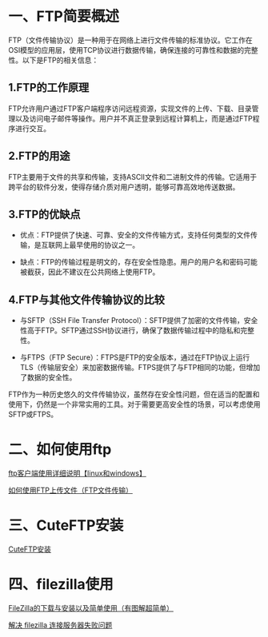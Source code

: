 # 一、FTP简要概述

FTP（文件传输协议）是一种用于在网络上进行文件传输的标准协议。它工作在OSI模型的应用层，使用TCP协议进行数据传输，确保连接的可靠性和数据的完整性。以下是FTP的相关信息：

## 1.FTP的工作原理
FTP允许用户通过FTP客户端程序访问远程资源，实现文件的上传、下载、目录管理以及访问电子邮件等操作。用户并不真正登录到远程计算机上，而是通过FTP程序进行交互。

## 2.FTP的用途
FTP主要用于文件的共享和传输，支持ASCII文件和二进制文件的传输。它适用于跨平台的软件分发，使得存储介质对用户透明，能够可靠高效地传送数据。

## 3.FTP的优缺点
* 优点：FTP提供了快速、可靠、安全的文件传输方式，支持任何类型的文件传输，是互联网上最早使用的协议之一。

* 缺点：FTP的传输过程是明文的，存在安全性隐患。用户的用户名和密码可能被截获，因此不建议在公共网络上使用FTP。

## 4.FTP与其他文件传输协议的比较
* 与SFTP（SSH File Transfer Protocol）：SFTP提供了加密的文件传输，安全性高于FTP。SFTP通过SSH协议进行，确保了数据传输过程中的隐私和完整性。

* 与FTPS（FTP Secure）：FTPS是FTP的安全版本，通过在FTP协议上运行TLS（传输层安全）来加密数据传输。FTPS提供了与FTP相同的功能，但增加了数据的安全性。

FTP作为一种历史悠久的文件传输协议，虽然存在安全性问题，但在适当的配置和使用下，仍然是一个非常实用的工具。对于需要更高安全性的场景，可以考虑使用SFTP或FTPS。

# 二、如何使用ftp

<a href="https://blog.csdn.net/cuichongxin/article/details/116519184">ftp客户端使用详细说明【linux和windows】</a>

<a href="https://blog.csdn.net/suny2020/article/details/88785016">如何使用FTP上传文件（FTP文件传输）</a>

# 三、CuteFTP安装

<a href="https://blog.csdn.net/qq_37062414/article/details/81032728">CuteFTP安装</a>

# 四、filezilla使用

<a href="https://blog.csdn.net/weixin_45309916/article/details/107782070">FileZilla的下载与安装以及简单使用（有图解超简单）</a>


<a href="https://blog.csdn.net/qq_45812488/article/details/123327535?utm_medium=distribute.pc_relevant.none-task-blog-2~default~baidujs_baidulandingword~default-1-123327535-blog-106024754.235^v43^pc_blog_bottom_relevance_base7&spm=1001.2101.3001.4242.2&utm_relevant_index=4">解决 filezilla 连接服务器失败问题</a>

